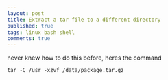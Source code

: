 ```yaml
---
layout: post
title: Extract a tar file to a different directory
published: true
tags: linux bash shell
comments: true
---
```

never knew how to do this before, heres the command

```
tar -C /usr -xzvf /data/package.tar.gz
```

